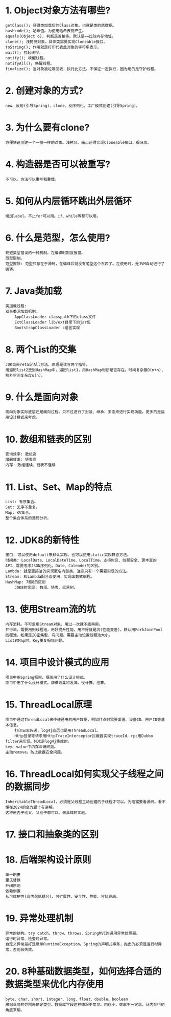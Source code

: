 # 1. Object对象方法有哪些?
    getClass(); 获得类加载后的Class对象。也就是类的原数据。
    hashcode(); 哈希值。为使用哈希表而产生。
    equals(Object o); 判断是否相等。默认是==比较内存地址。
    clone(); 浅拷贝对象。具体类需要实现Cloneable接口。
    toString(); 作用就是打印代表此对象的字符串表示。
    wait(); 挂起线程。
    notify(); 唤醒线程。
    notifyAll(); 唤醒线程。
    finalize(); 当对象被垃圾回收，执行此方法。不保证一定执行，因为用的是守护线程。
# 2. 创建对象的方式?
    new、反射(引导Spring)、clone、反序列化、工厂模式创建(引导Spring)。
# 3. 为什么要有clone?
    方便快速创建一个一摸一样的对象。浅拷贝。痛点还得实现Cloneable接口，很麻烦。
# 4. 构造器是否可以被重写?
    不可以。方法可以重写和重载。
# 5. 如何从内层循环跳出外层循环
    增加label。不止for可以用。if、while等都可以用。
# 6. 什么是范型，怎么使用?
    规避类型错误的一种机制。在编译时期就报错。
    范型限制。
    范型擦除: 范型只存在于源码，在编译后就没有范型这个东西了。在使用时，是JVM自动进行了强转。
# 7. Java类加载
    类加载过程:
    双亲委派加载机制: 
        AppClassLoader classpath下的class文件
        ExtClassLoader lib/ext目录下的jar包
        BootstrapClassLoader c语言实现
# 8. 两个List的交集
    JDK自带retainAll方法，原理是读写两个指针。
    用遍历list2放到HashMap中，遍历list1，用HashMap判断是否存在。时间复杂服O(m+n),额外空间复杂度o(n)。
# 9. 什么是面向对象
    面向对象实际底层还是面向过程。只不过进行了封装、继承、多态来进行实现功能。更多的是运用设计模式来考虑。
# 10. 数组和链表的区别
    查询效率: 数组高
    增删效率: 链表高
    内存: 数组连续、链表不连续
# 11. List、Set、Map的特点
    List: 有序集合。
    Set: 无序不重复。
    Map: KV集合。
    整个集合体系的源码分析。
# 12. JDK8的新特性
    接口: 可以使用default来默认实现。也可以使用static实现静态方法。
    时间类: LocalDate、LocalDateTime、LocalTime。支持时区、线程安全、更丰富的API、需要考虑JSON序列化。Date、Calender的区别。
    Lambda: 就是更简洁的实现匿名内部类，注意只有一个需要实现的方法。
    Stream: 和Lambda配合着使用，实现函数式编程。
    HashMap: 7和8的区别
        JDK8的实现: 数组、链表、红黑树。
# 13. 使用Stream流的坑
    内存消耗。不可重用Stream对象，用过一次就不能再用。
    并行流。需要用到线程池，用好提升性能，用不好就是坑(性能变差)。默认用ForkJoinPool线程池，如果是IO密集型，有问题。需要主动设置线程池大小。
    List转Map时，Key重复报错问题。
# 14. 项目中设计模式的应用
    项目中用Spring框架，框架用了什么设计模式。
    项目中用了什么设计模式。牌谱收集和发牌。役计算。结算。
# 15. ThreadLocal原理
    项目中通过ThreadLocal来传递通用的用户数据，例如打点时需要渠道、设备ID、用户ID等基本信息。
        打印日志传递，log4j底层也是用ThreadLocal。
        Http登录等请求用HttpTraceInterceptor拦截器实现traceId，rpc用Dubbo filter来实现。MDC是log4j集成的。
    key、value中内存泄漏问题。
    主动remove。防止数据安全问题。
# 16. ThreadLocal如何实现父子线程之间的数据同步
    InheritableThreadLocal，必须是父线程主动创建的子线程才可以。为啥需要看源码。看不懂在2024的金九银十有讲解。
    这种是否子给父，父给子都可以。做具体的实验。
# 17. 接口和抽象类的区别
# 18. 后端架构设计原则
    单一职责
    里氏替换
    开闭原则
    依赖倒置
    从可维护性(高内聚低耦合)、可扩展性、安全性、性能、容错兜底。
# 19. 异常处理机制
    异常的结构。try catch、throw、throws、SpringMVC的通用异常处理器。
    运行时异常、检查时异常。
    自定义异常最好是继承RuntimeException。Spring的声明式事务，抛出的必须是运行时异常，否则会失效。
# 20. 8种基础数据类型，如何选择合适的数据类型来优化内存使用
    byte、char、short、integer、long、float、double、boolean
    根据业务的范围来确定类型。数据库字段这种情况更常见。内存小，效率不一定高，从内存行的角度来聊。